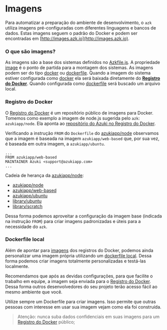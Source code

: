 # Imagens

Para automatizar a preparação do ambiente de desenvolvimento, o `azk` utiliza imagens pré-configuradas com diferentes linguagens e bancos de dados. Estas imagens seguem o padrão do Docker e podem ser encontradas em [http://images.azk.io](http://images.azk.io).


### O que são imagens?

As imagens são a base dos sistemas definidos no [Azkfile.js](../azkfilejs/README.md). A propriedade [image](../azkfilejs/image.md) é o ponto de partida para a montagem dos sistemas. As imagens podem ser do tipo [docker](../azkfilejs/image.html#docker) ou [dockerfile](../azkfilejs/image.html#dockerfile). Quando a imagem do sistema estiver configurada como [docker](../azkfilejs/image.html#docker) ela será baixada diretamente do **[Registro do Docker](https://registry.hub.docker.com/)**. Quando configurada como [dockerfile](../azkfilejs/image.html#dockerfile) será buscado um arquivo local.


### Registro do Docker

O [Registro do Docker](https://registry.hub.docker.com/) é um repositório público de imagens para Docker. Tomemos como exemplo a imagem de node.js sugerida pelo `azk`: `azukiapp/node`. Ela aponta ao [repositório do Azuki no Registro do Docker](https://registry.hub.docker.com/u/azukiapp/node/).

Verificando a instrução `FROM` do `Dockerfile` do [azukiapp/node](https://github.com/azukiapp/docker-node/blob/master/0.10/Dockerfile) observamos que a imagem é baseada na imagem `azukiapp/web-based` que, por sua vez, é baseada em outra imagem, a `azukiapp/ubuntu`.

```
...
FROM azukiapp/web-based
MAINTAINER Azuki <support@azukiapp.com>
...
```

Cadeia de herança da [azukiapp/node](https://github.com/azukiapp/docker-node/blob/master/0.10/Dockerfile):

- [azukiapp/node](https://github.com/azukiapp/docker-node/blob/master/0.10/Dockerfile)
- [azukiapp/web-based](https://github.com/azukiapp/docker-web-based/blob/master/Dockerfile)
- [azukiapp/ubuntu](https://github.com/azukiapp/docker-ubuntu/blob/master/Dockerfile)
- [library/ubuntu](https://github.com/tianon/docker-brew-ubuntu-core/blob/a9da4b3cd8977c2aacafe5d9d0056cbb360f2d1c/trusty/Dockerfile)
- [library/scratch](https://registry.hub.docker.com/u/library/scratch/)

Dessa forma podemos aproveitar a configuração da imagem base (indicada na instrução `FROM`) para criar imagens padronizadas e úteis para a necessidade do `azk`.


### Dockerfile local

Além de apontar para [imagens](../azkfilejs/image.html) dos registros do Docker, podemos ainda personalizar uma imagem própria utilizando um [dockerfile local](../azkfilejs/image.html#dockerfile). Dessa forma podemos criar imagens totalmente personalizadas e testá-las localmente.

Recomendamos que após as devidas configurações, para que facilite o trabalho em equipe, a imagem seja enviada para o [Registro do Docker](https://registry.hub.docker.com/). Dessa forma outros desenvolvedores do seu projeto terão acesso fácil ao mesmo ambiente que você.

Utilize sempre um Dockerfile para criar imagens. Isso permite que outras pessoas com interesse em usar sua imagem vejam como ela foi construída.

> Atenção: nunca suba dados confidenciais em suas imagens para um [Registro do Docker](https://registry.hub.docker.com/) público;

